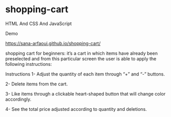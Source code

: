 # shopping-cart

HTML And CSS And JavaScript

Demo 

https://sana-arfaoui.github.io/shopping-cart/


shopping cart for beginners: it’s a cart in which items have already been preselected and from this particular screen the user is able to apply the following instructions:

Instructions
1- Adjust the quantity of each item through  “+” and “-” buttons.

2- Delete items from the cart.

3- Like items through a clickable heart-shaped button that will change color accordingly.

4- See the total price adjusted according to quantity and deletions.



